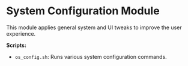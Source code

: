 # System Configuration Module

This module applies general system and UI tweaks to improve the user experience.

**Scripts:**
- `os_config.sh`: Runs various system configuration commands.